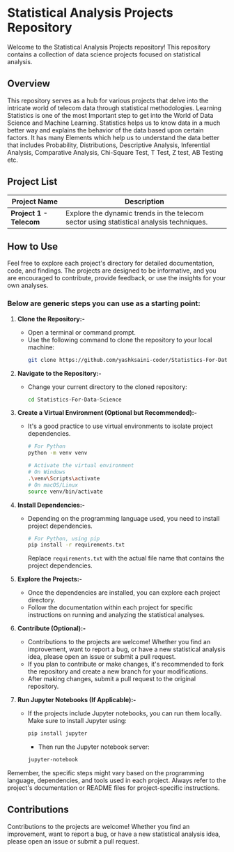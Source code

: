 # Statistical Analysis Projects Repository

Welcome to the Statistical Analysis Projects repository! This repository contains a collection of data science projects focused on statistical analysis.

## Overview

This repository serves as a hub for various projects that delve into the intricate world of telecom data through statistical methodologies. Learning Statistics is one of the most Important step to get into the World of Data Science and Machine Learning. Statistics helps us to know data in a much better way and explains the behavior of the data based upon certain factors. It has many Elements which help us to understand the data better that includes Probability, Distributions, Descriptive Analysis, Inferential Analysis, Comparative Analysis, Chi-Square Test, T Test, Z test, AB Testing etc.
## Project List

| Project Name | Description |
|--------------|-------------|
| **Project 1 - Telecom** | Explore the dynamic trends in the telecom sector using statistical analysis techniques. |


## How to Use
Feel free to explore each project's directory for detailed documentation, code, and findings. The projects are designed to be informative, and you are encouraged to contribute, provide feedback, or use the insights for your own analyses.

### Below are generic steps you can use as a starting point:

1. **Clone the Repository:-**
   - Open a terminal or command prompt.
   - Use the following command to clone the repository to your local machine:
     ```bash
     git clone https://github.com/yashksaini-coder/Statistics-For-Data-Science.git
     ```

2. **Navigate to the Repository:-**
   - Change your current directory to the cloned repository:
     ```bash
     cd Statistics-For-Data-Science
     ```

3. **Create a Virtual Environment (Optional but Recommended):-**
   - It's a good practice to use virtual environments to isolate project dependencies.
     ```bash
     # For Python
     python -m venv venv

     # Activate the virtual environment
     # On Windows
     .\venv\Scripts\activate
     # On macOS/Linux
     source venv/bin/activate
     ```

4. **Install Dependencies:-**
   - Depending on the programming language used, you need to install project dependencies.
     ```bash
     # For Python, using pip
     pip install -r requirements.txt
     ```
     Replace `requirements.txt` with the actual file name that contains the project dependencies.

5. **Explore the Projects:-**
   - Once the dependencies are installed, you can explore each project directory.
   - Follow the documentation within each project for specific instructions on running and analyzing the statistical analyses.

6. **Contribute (Optional):-**
    - Contributions to the projects are welcome! Whether you find an improvement, want to report a bug, or have a new statistical analysis idea, please open an issue or submit a pull request.
   - If you plan to contribute or make changes, it's recommended to fork the repository and create a new branch for your modifications.
   - After making changes, submit a pull request to the original repository.

7. **Run Jupyter Notebooks (If Applicable):-**
   - If the projects include Jupyter notebooks, you can run them locally. Make sure to install Jupyter using:
     ```bash
     pip install jupyter
     ```
     - Then run the Jupyter notebook server:
     ```bash
     jupyter-notebook
     ```

Remember, the specific steps might vary based on the programming language, dependencies, and tools used in each project. Always refer to the project's documentation or README files for project-specific instructions.

## Contributions
Contributions to the projects are welcome! Whether you find an improvement, want to report a bug, or have a new statistical analysis idea, please open an issue or submit a pull request.

